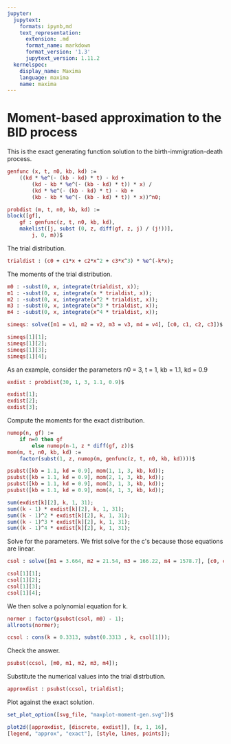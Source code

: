 ```yaml
---
jupyter:
  jupytext:
    formats: ipynb,md
    text_representation:
      extension: .md
      format_name: markdown
      format_version: '1.3'
      jupytext_version: 1.11.2
  kernelspec:
    display_name: Maxima
    language: maxima
    name: maxima
---
```


# Moment-based approximation to the BID process


This is the exact generating function solution to the birth-immigration-death process.

```maxima
genfunc (x, t, n0, kb, kd) := 
    ((kd * %e^(- (kb - kd) * t) - kd + 
        (kd - kb * %e^(- (kb - kd) * t)) * x) / 
        (kd * %e^(- (kb - kd) * t) - kb + 
        (kb - kb * %e^(- (kb - kd) * t)) * x))^n0;
```

```maxima tags=[]
probdist (m, t, n0, kb, kd) :=
block([gf],
    gf : genfunc(z, t, n0, kb, kd),
    makelist([j, subst (0, z, diff(gf, z, j) / (j!))],
        j, 0, m))$
```

The trial distribution.

```maxima
trialdist : (c0 + c1*x + c2*x^2 + c3*x^3) * %e^(-k*x);
```

The moments of the trial distribution.

```maxima
m0 : -subst(0, x, integrate(trialdist, x));
m1 : -subst(0, x, integrate(x * trialdist, x));
m2 : -subst(0, x, integrate(x^2 * trialdist, x));
m3 : -subst(0, x, integrate(x^3 * trialdist, x));
m4 : -subst(0, x, integrate(x^4 * trialdist, x));
```

```maxima tags=[]
simeqs: solve([m1 = v1, m2 = v2, m3 = v3, m4 = v4], [c0, c1, c2, c3])$
```

```maxima tags=[]
simeqs[1][1];
simeqs[1][2];
simeqs[1][3];
simeqs[1][4];
```

As an example, consider the parameters n0 = 3, t = 1, kb = 1.1, kd = 0.9

```maxima tags=[]
exdist : probdist(30, 1, 3, 1.1, 0.9)$
```

```maxima tags=[]
exdist[1];
exdist[2];
exdist[3];
```

Compute the moments for the exact distribution.

```maxima
numop(n, gf) := 
    if n=0 then gf
        else numop(n-1, z * diff(gf, z))$
mom(m, t, n0, kb, kd) := 
    factor(subst(1, z, numop(m, genfunc(z, t, n0, kb, kd))))$
```

```maxima
psubst([kb = 1.1, kd = 0.9], mom(1, 1, 3, kb, kd));
psubst([kb = 1.1, kd = 0.9], mom(2, 1, 3, kb, kd));
psubst([kb = 1.1, kd = 0.9], mom(3, 1, 3, kb, kd));
psubst([kb = 1.1, kd = 0.9], mom(4, 1, 3, kb, kd));
```

```maxima
sum(exdist[k][2], k, 1, 31);
sum((k - 1) * exdist[k][2], k, 1, 31);
sum((k - 1)^2 * exdist[k][2], k, 1, 31);
sum((k - 1)^3 * exdist[k][2], k, 1, 31);
sum((k - 1)^4 * exdist[k][2], k, 1, 31);
```

<!-- #region tags=[] -->
Solve for the parameters.  We frist solve for the c's because those equations are linear.
<!-- #endregion -->

```maxima tags=[]
csol : solve([m1 = 3.664, m2 = 21.54, m3 = 166.22, m4 = 1578.7], [c0, c1, c2, c3])$
```

```maxima tags=[]
csol[1][1];
csol[1][2];
csol[1][3];
csol[1][4];
```

We then solve a polynomial equation for k.

```maxima tags=[]
normer : factor(psubst(csol, m0) - 1);
allroots(normer);
```

```maxima tags=[]
ccsol : cons(k = 0.3313, subst(0.3313 , k, csol[1]));
```

<!-- #region -->


Check the answer.
<!-- #endregion -->

```maxima
psubst(ccsol, [m0, m1, m2, m3, m4]);
```

Substitute the numerical values into the trial distrbution.

```maxima
approxdist : psubst(ccsol, trialdist);
```

Plot against the exact solution.

```maxima tags=[]
set_plot_option([svg_file, "maxplot-moment-gen.svg"])$
```

```maxima tags=[]
plot2d([approxdist, [discrete, exdist]], [x, 1, 16],
[legend, "approx", "exact"], [style, lines, points]);
```

